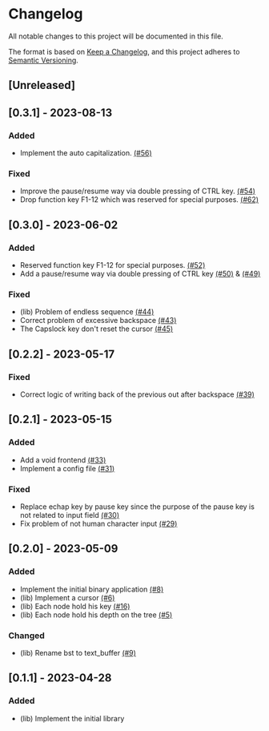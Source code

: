 # Changelog

All notable changes to this project will be documented in this file.

The format is based on [Keep a Changelog](https://keepachangelog.com/en/1.1.0),
and this project adheres to [Semantic Versioning](https://semver.org/spec/v2.0.0.html).

## [Unreleased]

## [0.3.1] - 2023-08-13

### Added
- Implement the auto capitalization. [(#56)](https://github.com/pythonbrad/clafrica/pull/56)

### Fixed
- Improve the pause/resume way via double pressing of CTRL key. [(#54)](https://github.com/pythonbrad/clafrica/pull/54)
- Drop function key F1-12 which was reserved for special purposes. [(#62)](https://github.com/pythonbrad/clafrica/pull/62)

## [0.3.0] - 2023-06-02

### Added
- Reserved function key F1-12 for special purposes. [(#52)](https://github.com/pythonbrad/clafrica/pull/52)
- Add a pause/resume way via double pressing of CTRL key [(#50)](https://github.com/pythonbrad/clafrica/pull/50) & [(#49)](https://github.com/pythonbrad/clafrica/pull/49)

### Fixed
- (lib) Problem of endless sequence  [(#44)](https://github.com/pythonbrad/clafrica/pull/44)
- Correct problem of excessive backspace [(#43)](https://github.com/pythonbrad/clafrica/pull/43)
- The Capslock key don't reset the cursor [(#45)](https://github.com/pythonbrad/clafrica/pull/45)

## [0.2.2] - 2023-05-17

### Fixed

- Correct logic of writing back of the previous out after backspace [(#39)](https://github.com/pythonbrad/clafrica/pull/39)

## [0.2.1] - 2023-05-15

### Added

- Add a void frontend [(#33)](https://github.com/pythonbrad/clafrica/pull/33)
- Implement a config file [(#31)](https://github.com/pythonbrad/clafrica/pull/31)

### Fixed

- Replace echap key by pause key since the purpose of the pause key is not related to input field [(#30)](https://github.com/pythonbrad/clafrica/pull/30)
- Fix problem of not human character input [(#29)](https://github.com/pythonbrad/clafrica/pull/29)

## [0.2.0] - 2023-05-09

### Added

- Implement the initial binary application [(#8)](https://github.com/pythonbrad/clafrica/pull/8)
- (lib) Implement a cursor [(#6)](https://github.com/pythonbrad/clafrica/pull/6)
- (lib) Each node hold his key [(#16)](https://github.com/pythonbrad/clafrica/pull/16)
- (lib) Each node hold his depth on the tree [(#5)](https://github.com/pythonbrad/clafrica/pull/5)

### Changed

- (lib) Rename bst to text_buffer [(#9)](https://github.com/pythonbrad/clafrica/pull/9)

## [0.1.1] - 2023-04-28

### Added

- (lib) Implement the initial library
